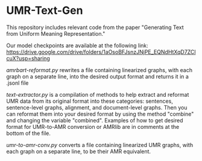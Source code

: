 # UMR-Text-Gen
This repository includes relevant code from the paper "Generating Text from Uniform Meaning Representation."


Our model checkpoints are available at the following link:
https://drive.google.com/drive/folders/1aOsoBFJsnzJNjPE_EQNdHtXqD7ZClcuX?usp=sharing


*amrbart-reformat.py* rewrites a file containing linearized graphs, with each graph on a separate line, into the desired output format and returns it in a .jsonl file

*text-extractor.py* is a compilation of methods to help extract and reformat UMR data from its original format into these categories: sentences, sentence-level graphs, alignment, and document-level graphs. Then you can reformat them into your desired format by using the method "combine" and changing the variable "combined". Examples of how to get desired format for UMR-to-AMR conversion or AMRlib are in comments at the bottom of the file.

*umr-to-amr-conv.py* converts a file containing linearized UMR graphs, with each graph on a separate line, to be their AMR equivalent. 

